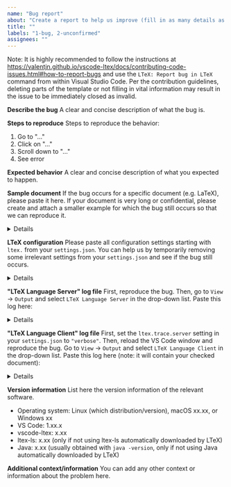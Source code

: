 ```yaml
---
name: "Bug report"
about: "Create a report to help us improve (fill in as many details as you can). See https://valentjn.github.io/vscode-ltex/docs/contributing-code-issues.html#how-to-report-bugs to learn how to report bugs."
title: ""
labels: "1-bug, 2-unconfirmed"
assignees: ""
---
```


Note: It is highly recommended to follow the instructions at https://valentjn.github.io/vscode-ltex/docs/contributing-code-issues.html#how-to-report-bugs and use the `LTeX: Report bug in LTeX` command from within Visual Studio Code. Per the contribution guidelines, deleting parts of the template or not filling in vital information may result in the issue to be immediately closed as invalid.

**Describe the bug**
A clear and concise description of what the bug is.

**Steps to reproduce**
Steps to reproduce the behavior:

1. Go to "..."
2. Click on "..."
3. Scroll down to "..."
4. See error

**Expected behavior**
A clear and concise description of what you expected to happen.

**Sample document**
If the bug occurs for a specific document (e.g. LaTeX), please paste it here. If your document is very long or confidential, please create and attach a smaller example for which the bug still occurs so that we can reproduce it.

<details>

```
REPLACE_THIS_WITH_SAMPLE_DOCUMENT
```

</details>

**LTeX configuration**
Please paste all configuration settings starting with `ltex.` from your `settings.json`. You can help us by temporarily removing some irrelevant settings from your `settings.json` and see if the bug still occurs.

<details>

```
REPLACE_THIS_WITH_LTEX_CONFIGURATION
```

</details>

**"LTeX Language Server" log file**
First, reproduce the bug. Then, go to `View` → `Output` and select `LTeX Language Server` in the drop-down list. Paste this log here:

<details>

```
REPLACE_THIS_WITH_LTEX_LANGUAGE_SERVER_LOG
```

</details>

**"LTeX Language Client" log file**
First, set the `ltex.trace.server` setting in your `settings.json` to `"verbose"`. Then, reload the VS Code window and reproduce the bug. Go to `View` → `Output` and select `LTeX Language Client` in the drop-down list. Paste this log here (note: it will contain your checked document):

<details>

```
REPLACE_THIS_WITH_LTEX_LANGUAGE_CLIENT_LOG
```

</details>

**Version information**
List here the version information of the relevant software.

- Operating system: Linux (which distribution/version), macOS xx.xx, or Windows xx
- VS Code: 1.xx.x
- vscode-ltex: x.xx
- ltex-ls: x.xx (only if not using ltex-ls automatically downloaded by LTeX)
- Java: x.xx (usually obtained with `java -version`, only if not using Java automatically downloaded by LTeX)

**Additional context/information**
You can add any other context or information about the problem here.
